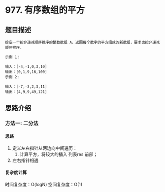# 977. 有序数组的平方

## 题目描述

    给定一个按非递减顺序排序的整数数组 A，返回每个数字的平方组成的新数组，要求也按非递减顺序排序。

    示例 1：

    输入：[-4,-1,0,3,10]
    输出：[0,1,9,16,100]
    示例 2：

    输入：[-7,-3,2,3,11]
    输出：[4,9,9,49,121]

## 思路介绍

### 方法一: 二分法

#### 思路

1. 定义左右指针从两边向中间遍历：
   1. 计算平方，将较大的插入 列表res 前部；
2. 左右指针相遇

#### 复杂度计算

时间复杂度：O(logN)
空间复杂度：O(1)

